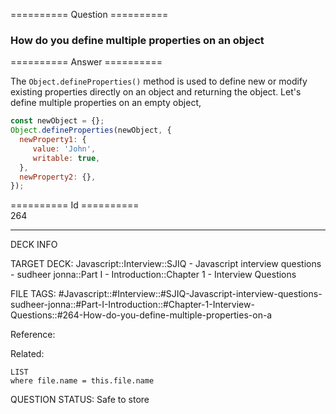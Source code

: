 ========== Question ==========  

### How do you define multiple properties on an object  

========== Answer ==========  

The `Object.defineProperties()` method is used to define new or modify existing
properties directly on an object and returning the object. Let's define multiple
properties on an empty object,

```javascript
const newObject = {};
Object.defineProperties(newObject, {
  newProperty1: {
     value: 'John',
     writable: true,
  },
  newProperty2: {},
});
```

========== Id ==========  
264

---

DECK INFO

TARGET DECK: Javascript::Interview::SJIQ - Javascript interview questions - sudheer jonna::Part I - Introduction::Chapter 1 - Interview Questions

FILE TAGS: #Javascript::#Interview::#SJIQ-Javascript-interview-questions-sudheer-jonna::#Part-I-Introduction::#Chapter-1-Interview-Questions::#264-How-do-you-define-multiple-properties-on-a

Reference:

Related:

```dataview
LIST
where file.name = this.file.name
```

QUESTION STATUS: Safe to store
